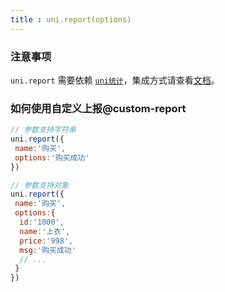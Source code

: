 ```yaml
---
title : uni.report(options)
---
```


<!-- ## uni.report(options) @report -->

<!-- UTSAPIJSON.report.name -->

<!-- UTSAPIJSON.report.description -->

### 注意事项
`uni.report` 需要依赖 [`uni统计`](https://ext.dcloud.net.cn?name=uni-stat)，集成方式请查看[文档](https://uniapp.dcloud.net.cn/uni-stat-uniappx)。

<!-- UTSAPIJSON.report.compatibility -->

<!-- UTSAPIJSON.report.param -->

<!-- UTSAPIJSON.report.returnValue -->

### 如何使用自定义上报@custom-report

```js
// 参数支持字符串
uni.report({
 name:'购买',
 options:'购买成功'
})

// 参数支持对象
uni.report({
 name:'购买',
 options:{
  id:'1000',
  name:'上衣',
  price:'998',
  msg:'购买成功'
  // ...
 }
})
```

<!-- UTSAPIJSON.report.example -->

<!-- UTSAPIJSON.report.tutorial -->

<!-- UTSAPIJSON.general_type.name -->

<!-- UTSAPIJSON.general_type.param -->

